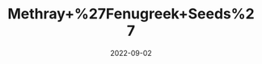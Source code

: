 ---
title: 'Methray+%27Fenugreek+Seeds%27'
date: '2022-09-02' 
metatag: '' 
inventory: '0' 
draft: false 
# meta description 
shortDescripton: ''
description: 'Seed'
longdescription: ''
featured: True
# product Price
price: '20.0'
# Product Short Description
shortDescription: ''
productID: '51866134-992A-ED11-9968-005056B3A416'
type: 'products'
category: 'Seed' 
thumnailproduct: 'https://aminsaddiquidawakhana.eralive.net/images/products/51866134-992A-ED11-9968-005056B3A4161.png' 
images:
  - image: 'images/products/51866134-992A-ED11-9968-005056B3A4161.png'  
Variants:
---